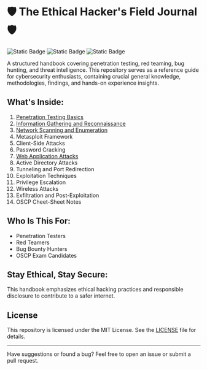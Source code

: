 # 🛡️ The Ethical Hacker's Field Journal 🛡️

![Static Badge](https://img.shields.io/badge/version-1.0-blue) ![Static Badge](https://img.shields.io/badge/alpha-green) ![Static Badge](https://img.shields.io/badge/WIP-orange)

A structured handbook covering penetration testing, red teaming, bug hunting, and threat intelligence. This repository serves as a reference guide for cybersecurity enthusiasts, containing crucial general knowledge, methodologies, findings, and hands-on experience insights.

## What's Inside:

1. [Penetration Testing Basics](https://github.com/oleksandrstriuk/the-ethical-hacker-s-field-journal/tree/main/Penetration%20Testing%20Basics)
2. [Information Gathering and Reconnaissance](https://github.com/oleksandrstriuk/the-ethical-hacker-s-field-journal/tree/main/Information%20Gathering%20and%20Reconnaissance)
3. [Network Scanning and Enumeration](https://github.com/oleksandrstriuk/the-ethical-hacker-s-field-journal/tree/main/Network%20Scanning%20and%20Enumeration)
4. Metasploit Framework
5. Client-Side Attacks
6. Password Cracking
7. [Web Application Attacks](https://github.com/oleksandrstriuk/the-ethical-hacker-s-field-journal/tree/main/Web%20Application%20Attacks)
8. Active Directory Attacks
9. Tunneling and Port Redirection
10. Exploitation Techniques
11. Privilege Escalation
12. Wireless Attacks
13. Exfiltration and Post-Exploitation
14. OSCP Cheet-Sheet Notes

## Who Is This For:

- Penetration Testers
- Red Teamers
- Bug Bounty Hunters
- OSCP Exam Candidates

## Stay Ethical, Stay Secure:

This handbook emphasizes ethical hacking practices and responsible disclosure to contribute to a safer internet.

## License
This repository is licensed under the MIT License. See the [LICENSE](LICENSE) file for details.

---

Have suggestions or found a bug? Feel free to open an issue or submit a pull request.
